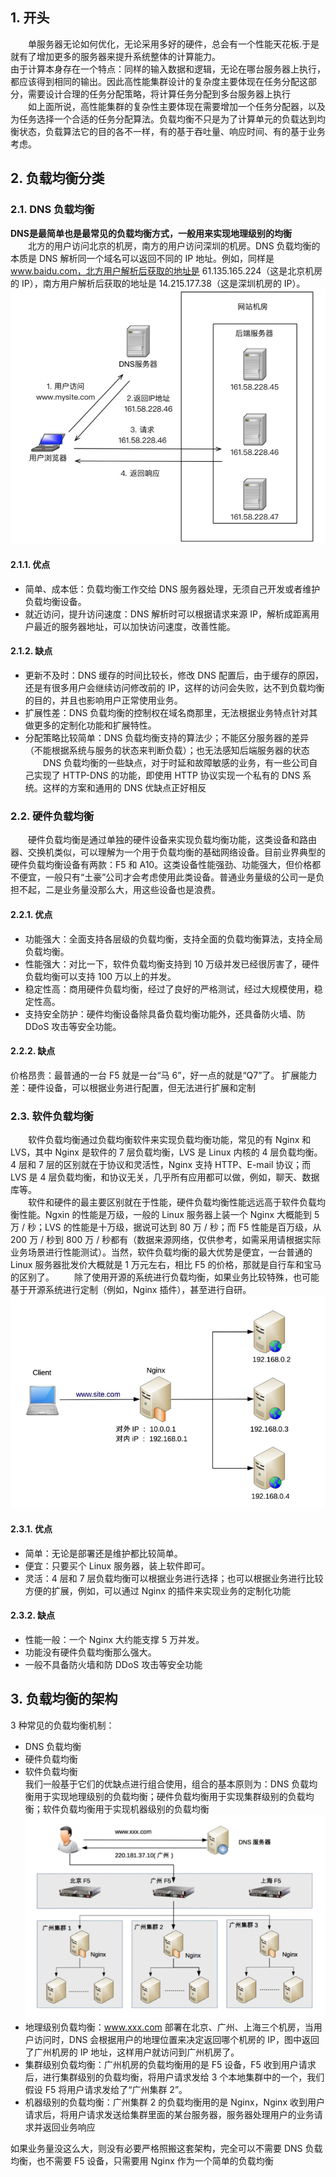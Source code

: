 ## 1. 开头  
&emsp;&emsp;单服务器无论如何优化，无论采用多好的硬件，总会有一个性能天花板.于是就有了增加更多的服务器来提升系统整体的计算能力。  
由于计算本身存在一个特点：同样的输入数据和逻辑，无论在哪台服务器上执行，都应该得到相同的输出。因此高性能集群设计的复杂度主要体现在任务分配这部分，需要设计合理的任务分配策略，将计算任务分配到多台服务器上执行  
&emsp;&emsp;如上面所说，高性能集群的复杂性主要体现在需要增加一个任务分配器，以及为任务选择一个合适的任务分配算法。负载均衡不只是为了计算单元的负载达到均衡状态，负载算法它的目的各不一样，有的基于吞吐量、响应时间、有的基于业务考虑。  

## 2. 负载均衡分类
### 2.1. DNS 负载均衡   
**DNS是最简单也是最常见的负载均衡方式，一般用来实现地理级别的均衡**   
&emsp;&emsp;北方的用户访问北京的机房，南方的用户访问深圳的机房。DNS 负载均衡的本质是 DNS 解析同一个域名可以返回不同的 IP 地址。例如，同样是 www.baidu.com，北方用户解析后获取的地址是 61.135.165.224（这是北京机房的 IP），南方用户解析后获取的地址是 14.215.177.38（这是深圳机房的 IP）。   
![](dns负载均衡架构.png)  
#### 2.1.1. 优点 
* 简单、成本低：负载均衡工作交给 DNS 服务器处理，无须自己开发或者维护负载均衡设备。
* 就近访问，提升访问速度：DNS 解析时可以根据请求来源 IP，解析成距离用户最近的服务器地址，可以加快访问速度，改善性能。   

#### 2.1.2. 缺点  
* 更新不及时：DNS 缓存的时间比较长，修改 DNS 配置后，由于缓存的原因，还是有很多用户会继续访问修改前的 IP，这样的访问会失败，达不到负载均衡的目的，并且也影响用户正常使用业务。
* 扩展性差：DNS 负载均衡的控制权在域名商那里，无法根据业务特点针对其做更多的定制化功能和扩展特性。
* 分配策略比较简单：DNS 负载均衡支持的算法少；不能区分服务器的差异（不能根据系统与服务的状态来判断负载）；也无法感知后端服务器的状态
&emsp;&emsp;DNS 负载均衡的一些缺点，对于时延和故障敏感的业务，有一些公司自己实现了 HTTP-DNS 的功能，即使用 HTTP 协议实现一个私有的 DNS 系统。这样的方案和通用的 DNS 优缺点正好相反
### 2.2. 硬件负载均衡
&emsp;&emsp;硬件负载均衡是通过单独的硬件设备来实现负载均衡功能，这类设备和路由器、交换机类似，可以理解为一个用于负载均衡的基础网络设备。目前业界典型的硬件负载均衡设备有两款：F5 和 A10。这类设备性能强劲、功能强大，但价格都不便宜，一般只有“土豪”公司才会考虑使用此类设备。普通业务量级的公司一是负担不起，二是业务量没那么大，用这些设备也是浪费。
#### 2.2.1. 优点
* 功能强大：全面支持各层级的负载均衡，支持全面的负载均衡算法，支持全局负载均衡。
* 性能强大：对比一下，软件负载均衡支持到 10 万级并发已经很厉害了，硬件负载均衡可以支持 100 万以上的并发。
* 稳定性高：商用硬件负载均衡，经过了良好的严格测试，经过大规模使用，稳定性高。
* 支持安全防护：硬件均衡设备除具备负载均衡功能外，还具备防火墙、防 DDoS 攻击等安全功能。
#### 2.2.2. 缺点
价格昂贵：最普通的一台 F5 就是一台“马 6”，好一点的就是“Q7”了。
扩展能力差：硬件设备，可以根据业务进行配置，但无法进行扩展和定制

### 2.3. 软件负载均衡   
&emsp;&emsp;软件负载均衡通过负载均衡软件来实现负载均衡功能，常见的有 Nginx 和 LVS，其中 Nginx 是软件的 7 层负载均衡，LVS 是 Linux 内核的 4 层负载均衡。4 层和 7 层的区别就在于协议和灵活性，Nginx 支持 HTTP、E-mail 协议；而 LVS 是 4 层负载均衡，和协议无关，几乎所有应用都可以做，例如，聊天、数据库等。  
&emsp;&emsp;软件和硬件的最主要区别就在于性能，硬件负载均衡性能远远高于软件负载均衡性能。Ngxin 的性能是万级，一般的 Linux 服务器上装一个 Nginx 大概能到 5 万 / 秒；LVS 的性能是十万级，据说可达到 80 万 / 秒；而 F5 性能是百万级，从 200 万 / 秒到 800 万 / 秒都有（数据来源网络，仅供参考，如需采用请根据实际业务场景进行性能测试）。当然，软件负载均衡的最大优势是便宜，一台普通的 Linux 服务器批发价大概就是 1 万元左右，相比 F5 的价格，那就是自行车和宝马的区别了。
&emsp;&emsp;除了使用开源的系统进行负载均衡，如果业务比较特殊，也可能基于开源系统进行定制（例如，Nginx 插件），甚至进行自研。    
![](nginx架构.png)  

#### 2.3.1. 优点     
* 简单：无论是部署还是维护都比较简单。
* 便宜：只要买个 Linux 服务器，装上软件即可。
* 灵活：4 层和 7 层负载均衡可以根据业务进行选择；也可以根据业务进行比较方便的扩展，例如，可以通过 Nginx 的插件来实现业务的定制化功能
#### 2.3.2. 缺点      
* 性能一般：一个 Nginx 大约能支撑 5 万并发。
* 功能没有硬件负载均衡那么强大。
* 一般不具备防火墙和防 DDoS 攻击等安全功能

## 3. 负载均衡的架构  
 3 种常见的负载均衡机制：
 * DNS 负载均衡
 * 硬件负载均衡
 * 软件负载均衡  
我们一般基于它们的优缺点进行组合使用，组合的基本原则为：DNS 负载均衡用于实现地理级别的负载均衡；硬件负载均衡用于实现集群级别的负载均衡；软件负载均衡用于实现机器级别的负载均衡  
![](负载均衡架构.png)  
* 地理级别负载均衡：www.xxx.com 部署在北京、广州、上海三个机房，当用户访问时，DNS 会根据用户的地理位置来决定返回哪个机房的 IP，图中返回了广州机房的 IP 地址，这样用户就访问到广州机房了。
* 集群级别负载均衡：广州机房的负载均衡用的是 F5 设备，F5 收到用户请求后，进行集群级别的负载均衡，将用户请求发给 3 个本地集群中的一个，我们假设 F5 将用户请求发给了“广州集群 2”。
* 机器级别的负载均衡：广州集群 2 的负载均衡用的是 Nginx，Nginx 收到用户请求后，将用户请求发送给集群里面的某台服务器，服务器处理用户的业务请求并返回业务响应   


如果业务量没这么大，则没有必要严格照搬这套架构，完全可以不需要 DNS 负载均衡，也不需要 F5 设备，只需要用 Nginx 作为一个简单的负载均衡